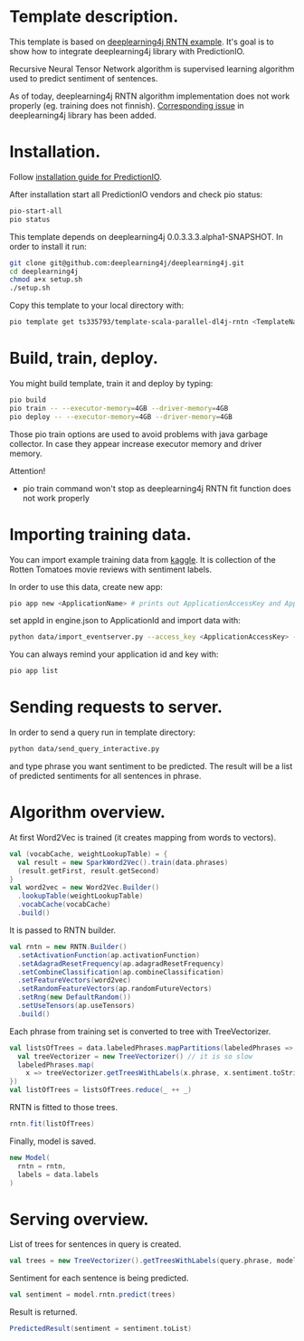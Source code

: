 # Template description.

This template is based on [deeplearning4j RNTN example](https://github.com/SkymindIO/deeplearning4j-nlp-examples/tree/master/src/main/java/org/deeplearning4j/rottentomatoes/rntn). It's goal is to show how to integrate deeplearning4j library with PredictionIO.

Recursive Neural Tensor Network algorithm is supervised learning algorithm used to predict sentiment of sentences.

As of today, deeplearning4j RNTN algorithm implementation does not work properly (eg. training does not finnish). [Corresponding issue](https://github.com/deeplearning4j/deeplearning4j/issues/225) in deeplearning4j library has been added.

# Installation.

Follow [installation guide for PredictionIO](http://docs.prediction.io/install/).

After installation start all PredictionIO vendors and check pio status:
```bash
pio-start-all
pio status
```

This template depends on deeplearning4j 0.0.3.3.3.alpha1-SNAPSHOT. In order to install it run:
```bash
git clone git@github.com:deeplearning4j/deeplearning4j.git
cd deeplearning4j
chmod a+x setup.sh
./setup.sh
```

Copy this template to your local directory with:
```bash
pio template get ts335793/template-scala-parallel-dl4j-rntn <TemplateName>
```

# Build, train, deploy.

You might build template, train it and deploy by typing:
```bash
pio build
pio train -- --executor-memory=4GB --driver-memory=4GB
pio deploy -- --executor-memory=4GB --driver-memory=4GB
```
Those pio train options are used to avoid problems with java garbage collector. In case they appear increase executor memory and driver memory.

Attention!
- pio train command won't stop as deeplearning4j RNTN fit function does not work properly

# Importing training data.

You can import example training data from [kaggle](https://www.kaggle.com/c/sentiment-analysis-on-movie-reviews/data). It is collection of the Rotten Tomatoes movie reviews with sentiment labels.

In order to use this data, create new app:
```bash
pio app new <ApplicationName> # prints out ApplicationAccessKey and ApplicationId
```
set appId in engine.json to ApplicationId and import data with:
```bash
python data/import_eventserver.py --access_key <ApplicationAccessKey> --file train.tsv
```

You can always remind your application id and key with:
```bash
pio app list
```

# Sending requests to server.

In order to send a query run in template directory:
```bash
python data/send_query_interactive.py
```
and type phrase you want sentiment to be predicted. The result will be a list of predicted sentiments for all sentences in phrase.

# Algorithm overview.

At first Word2Vec is trained (it creates mapping from words to vectors).
```scala
val (vocabCache, weightLookupTable) = {
  val result = new SparkWord2Vec().train(data.phrases)
  (result.getFirst, result.getSecond)
}
val word2vec = new Word2Vec.Builder()
  .lookupTable(weightLookupTable)
  .vocabCache(vocabCache)
  .build()
```

It is passed to RNTN builder.
```scala
val rntn = new RNTN.Builder()
  .setActivationFunction(ap.activationFunction)
  .setAdagradResetFrequency(ap.adagradResetFrequency)
  .setCombineClassification(ap.combineClassification)
  .setFeatureVectors(word2vec)
  .setRandomFeatureVectors(ap.randomFutureVectors)
  .setRng(new DefaultRandom())
  .setUseTensors(ap.useTensors)
  .build()
```

Each phrase from training set is converted to tree with TreeVectorizer.
```scala
val listsOfTrees = data.labeledPhrases.mapPartitions(labeledPhrases => {
  val treeVectorizer = new TreeVectorizer() // it is so slow
  labeledPhrases.map(
    x => treeVectorizer.getTreesWithLabels(x.phrase, x.sentiment.toString, data.labels))
})
val listOfTrees = listsOfTrees.reduce(_ ++ _)
```

RNTN is fitted to those trees.
```scala
rntn.fit(listOfTrees)
```

Finally, model is saved.
```scala
new Model(
  rntn = rntn,
  labels = data.labels
)
```

# Serving overview.

List of trees for sentences in query is created.
```scala
val trees = new TreeVectorizer().getTreesWithLabels(query.phrase, model.labels)
```

Sentiment for each sentence is being predicted.
```scala
val sentiment = model.rntn.predict(trees)
```

Result is returned.
```scala
PredictedResult(sentiment = sentiment.toList)
```